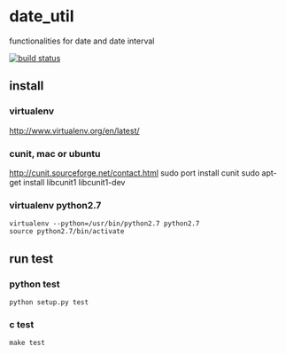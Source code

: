 date_util
=========

functionalities for date and date interval


[![build status](https://secure.travis-ci.org/vanng822/date_util.png)](http://travis-ci.org/vanng822/date_util)


## install
### virtualenv
http://www.virtualenv.org/en/latest/
	
### cunit, mac or ubuntu
http://cunit.sourceforge.net/contact.html
	sudo port install cunit
	sudo apt-get install libcunit1 libcunit1-dev

### virtualenv python2.7
	virtualenv --python=/usr/bin/python2.7 python2.7
	source python2.7/bin/activate

## run test
### python test
	python setup.py test

### c test
	make test